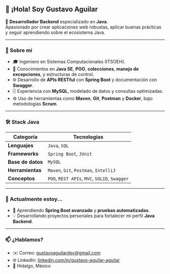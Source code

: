 ## 👋 ¡Hola! Soy Gustavo Aguilar

📌 **Desarrollador Backend** especializado en **Java**.  
Apasionado por crear aplicaciones web robustas, aplicar buenas prácticas y seguir aprendiendo sobre el ecosistema Java.  

---

### 🧠 Sobre mí

- 🎓 Ingeniero en Sistemas Computacionales (ITSOEH).
- 🧰 Conocimientos en **Java SE**, **POO**, **colecciones**, **manejo de excepciones**, y estructuras de control.
- 🌐 Desarrollo de **APIs RESTful** con **Spring Boot** y documentación con **Swagger**.
- 🗄️ Experiencia con **MySQL**, modelado de datos y consultas optimizadas.
- ⚙️ Uso de herramientas como **Maven**, **Git**, **Postman** y **Docker**, bajo metodologías **Scrum**.

---

### 🛠️ Stack Java

| Categoría | Tecnologías |
|------------|--------------|
| **Lenguajes** | `Java`, `SQL` |
| **Frameworks** | `Spring Boot`, `JUnit` |
| **Base de datos** | `MySQL` |
| **Herramientas** | `Maven`, `Git`, `Postman`, `IntelliJ` |
| **Conceptos** | `POO`, `REST APIs`, `MVC`, `SOLID`, `Swagger` |

---

### 🚀 Actualmente estoy...

- 🧪 Aprendiendo **Spring Boot avanzado** y **pruebas automatizadas**.  
- 💡 Desarrollando proyectos personales para fortalecer mi perfil **Java Backend**.  

---

### 📫 ¿Hablamos?

- ✉️ Correo: [gustavoaguilardev@gmail.com](mailto:gustavoaguilardev@gmail.com)  
- 🌐 LinkedIn: [linkedin.com/in/gustavo-aguilar-aguilar](https://www.linkedin.com/in/gustavo-aguilar-aguilar/)  
- 📍 Hidalgo, México  
